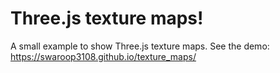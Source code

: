 # Three.js texture maps!
A small example to show Three.js texture maps. See the demo: https://swaroop3108.github.io/texture_maps/
